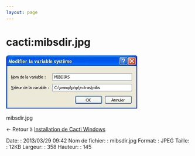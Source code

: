 ```yaml
---
layout: page
---
```


cacti:mibsdir.jpg
=================

[![mibsdir.jpg](../../assets/media/cacti/mibsdir.jpg@cache=&w=358&h=145 "mibsdir.jpg")](../../assets/media/cacti/mibsdir.jpg@cache= "Afficher le fichier original")

mibsdir.jpg

← Retour à [Installation de Cacti
Windows](../../cacti/windows-install.html "cacti:windows-install")

Date:
:   2013/03/29 09:42
Nom de fichier:
:   mibsdir.jpg
Format:
:   JPEG
Taille:
:   12KB
Largeur:
:   358
Hauteur:
:   145


